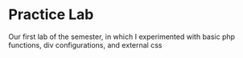 # Practice Lab
Our first lab of the semester, in which I experimented with basic php functions, div configurations, and external css
